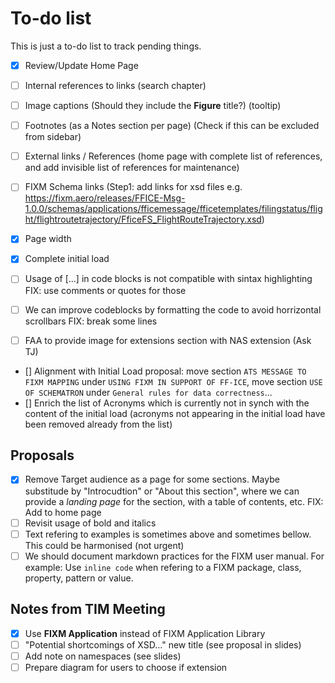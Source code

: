 # To-do list

This is just a to-do list to track pending things.

- [x] Review/Update Home Page

- [ ] Internal references to links (search chapter)
- [ ] Image captions (Should they include the **Figure** title?) (tooltip)
- [ ] Footnotes (as a Notes section per page) (Check if this can be excluded from sidebar)
- [ ] External links / References (home page with complete list of references, and add invisible list of references for maintenance)
- [ ] FIXM Schema links (Step1: add links for xsd files e.g. https://fixm.aero/releases/FFICE-Msg-1.0.0/schemas/applications/fficemessage/fficetemplates/filingstatus/flight/flightroutetrajectory/FficeFS_FlightRouteTrajectory.xsd)
- [x] Page width
- [x] Complete initial load

- [ ] Usage of [...] in code blocks is not compatible with sintax highlighting FIX: use comments or quotes for those
- [ ] We can improve codeblocks by formatting the code to avoid horrizontal scrollbars FIX: break some lines
- [ ] FAA to provide image for extensions section with NAS extension (Ask TJ)

- [] Alignment with Initial Load proposal: move section `ATS MESSAGE TO FIXM MAPPING` under `USING FIXM IN SUPPORT OF FF-ICE`, move section `USE OF SCHEMATRON` under `General rules for data correctness`...
- [] Enrich the list of Acronyms which is currently not in synch with the content of the initial load (acronyms not appearing in the initial load have been removed already from the list)

## Proposals

- [x] Remove Target audience as a page for some sections. Maybe substitude by "Introcudtion" or "About this section", where we can provide a *landing page* for the section, with a table of contents, etc. FIX: Add to home page
- [ ] Revisit usage of bold and italics
- [ ] Text refering to examples is sometimes above and sometimes bellow. This could be harmonised (not urgent)
- [ ] We should document markdown practices for the FIXM user manual. For example: Use `inline code` when refering to a FIXM package, class, property, pattern or value.

## Notes from TIM Meeting

- [x] Use **FIXM Application** instead of FIXM Application Library
- [ ] "Potential shortcomings of XSD..." new title (see proposal in slides)
- [ ] Add note on namespaces (see slides)
- [ ] Prepare diagram for users to choose if extension
